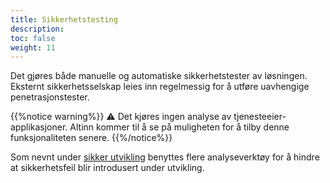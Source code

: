 ```yaml
---
title: Sikkerhetstesting
description:
toc: false
weight: 11
---
```


Det gjøres både manuelle og automatiske sikkerhetstester av løsningen.
Eksternt sikkerhetsselskap leies inn regelmessig for å utføre uavhengige penetrasjonstester.

{{%notice warning%}}
⚠ Det kjøres ingen analyse av tjenesteeier-applikasjoner.
Altinn kommer til å se på muligheten for å tilby denne funksjonaliteten senere.
{{%/notice%}}

Som nevnt under [sikker utvikling](../development) benyttes flere analyseverktøy
for å hindre at sikkerhetsfeil blir introdusert under utvikling. 